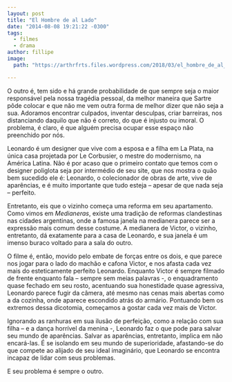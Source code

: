 ```yaml
---
layout: post
title: "El Hombre de al Lado"
date: "2014-08-08 19:21:22 -0300"
tags:
  - filmes
  - drama
author: fillipe
image:
  path: "https://arthrfrts.files.wordpress.com/2018/03/el_hombre_de_al_lado_1_2.jpg"

---
```

O outro é, tem sido e há grande probabilidade de que sempre seja o maior responsável pela nossa tragédia pessoal, da melhor maneira que Sartre pôde colocar e que não me vem outra forma de melhor dizer que não seja a sua. Adoramos encontrar culpados, inventar desculpas, criar barreiras, nos distanciando daquilo que não é correto, do que é injusto ou imoral. O problema, é claro, é que alguém precisa ocupar esse espaço não preenchido por nós.

Leonardo é um designer que vive com a esposa e a filha em La Plata, na única casa projetada por Le Corbusier, o mestre do modernismo, na América Latina. Não é por acaso que o primeiro contato que temos com o designer poliglota seja por intermédio de seu site, que nos mostra o quão bem sucedido ele é: Leonardo, o colecionador de obras de arte, vive de aparências, e é muito importante que tudo esteja – apesar de que nada seja – perfeito.

Entretanto, eis que o vizinho começa uma reforma em seu apartamento. Como vimos em _Medianeras_, existe uma tradição de reformas clandestinas nas cidades argentinas, onde a famosa janela na medianera parece ser a expressão mais comum desse costume. A medianera de Victor, o vizinho, entretanto, dá exatamente para a casa de Leonardo, e sua janela é um imenso buraco voltado para a sala do outro.

O filme é, então, movido pelo embate de forças entre os dois, e que parece nos jogar para o lado do machão e cafona Victor, e nos afasta cada vez mais do esteticamente perfeito Leonardo. Enquanto Victor é sempre filmado de frente enquanto fala – sempre sem meias palavras -, o enquadramento quase fechado em seu rosto, acentuando sua honestidade quase agressiva,  Leonardo parece fugir da câmera, até mesmo nas cenas mais abertas como a da cozinha, onde aparece escondido atrás do armário. Pontuando bem os extremos dessa dicotomia, começamos a gostar cada vez mais de Victor.

Ignorando as ranhuras em sua ilusão de perfeição, como a relação com sua filha – e a dança horrível da menina -, Leonardo faz o que pode para salvar seu mundo de aparências.  Salvar as aparências, entretanto, implica em não encará-las. É se isolando em seu mundo de superioridade, afastando-se do que compete ao alijado de seu ideal imaginário, que Leonardo se encontra incapaz de lidar com seus problemas.

E seu problema é sempre o outro.

